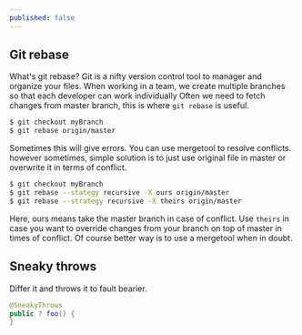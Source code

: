 ```yaml
---
published: false
---
```


## Git rebase

What's git rebase? Git is a nifty version control tool to manager and organize your files. When working in a team, we create multiple branches so that each developer can work individually Often we need to fetch changes from master branch, this is where `git rebase` is useful. 

```bash
$ git checkout myBranch
$ git rebase origin/master
```

Sometimes this will give errors. You can use mergetool to resolve conflicts. however sometimes, simple solution is to just use original file in master or overwrite it in terms of conflict. 

```bash
$ git checkout myBranch
$ git rebase --stategy recursive -X ours origin/master
$ git rebase --strategy recursive -X theirs origin/master
```

Here, ours means take the master branch in case of conflict. Use `theirs` in case you want to override changes from your branch on top of master in times of conflict. Of course better way is to use a mergetool when in doubt.

## Sneaky throws

Differ it and throws it to fault bearier.

```java
@SneakyThrows
public ? foo() {
}
```
